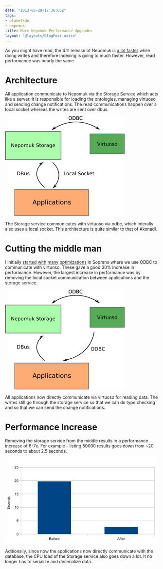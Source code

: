```yaml
---
date: "2013-05-29T17:36:05Z"
tags:
- planetkde
- nepomuk
title: More Nepomuk Performance Upgrades
layout: "@layouts/BlogPost.astro"
---
```


As you might have read, the 4.11 release of Nepomuk is [a lot faster](http://vhanda.in/blog/2013/04/merging-nepomuk-graphs) while doing writes and therefore indexing is going to much faster. However, read performance was nearly the same.

# Architecture

All application communicate to Nepomuk via the Storage Service which acts like a server. It is responsible for loading the ontologies, managing virtuoso and sending change notifications. The read communications happen over a local socket whereas the writes are sent over dbus.

![Original Architecture](/blog/images/2013/05/29/2013-05-before.png)

The Storage service communicates with virtuoso via odbc, which interally also uses a local socket. This architecture is quite similar to that of Akonadi.

# Cutting the middle man

I initially [started](https://commits.kde.org/soprano/f8747bc9d8fa916907d90b7f2bf84ffba923becb) [with](https://commits.kde.org/soprano/4437f5ab2d4448266e96fae981ba1c248727260c) [many](https://commits.kde.org/soprano/b8fb9056c201ba8ba9645c55d024a4d42b79a20a) [optimizations](https://commits.kde.org/soprano/dda25ad5818ef41832a141267f1b614a8dbc6b99) in Soprano where we use ODBC to communicate with virtuoso. These gave a good 30% increase in performance. However, the largest increase in performance was by removing the local socket communication between applications and the storage service.

![New Architecture](/blog/images/2013/05/29/2013-05-after.png)

All applications now directly communicate via virtuoso for reading data. The writes still go through the storage service so that we can do type checking and so that we can send the change notifications.

# Performance Increase

Removing the storage service from the middle results in a performance increase of 6-7x. For example - listing 50000 results goes down from ~20 seconds to about 2.5 seconds.

![Charts](/blog/images/2013/05/29/2013-05-charts.png)

Aditionally, since now the applications now directly communicate with the database, the CPU load of the Storage service also goes down a lot. It no longer has to serialize and deserialize data.
